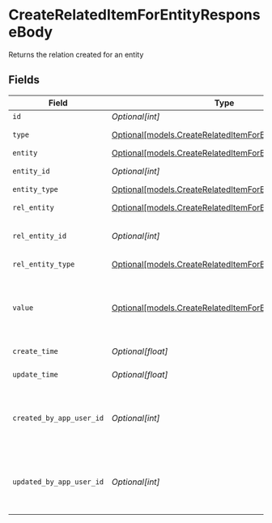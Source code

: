 # CreateRelatedItemForEntityResponseBody

Returns the relation created for an entity


## Fields

| Field                                                                                                            | Type                                                                                                             | Required                                                                                                         | Description                                                                                                      |
| ---------------------------------------------------------------------------------------------------------------- | ---------------------------------------------------------------------------------------------------------------- | ---------------------------------------------------------------------------------------------------------------- | ---------------------------------------------------------------------------------------------------------------- |
| `id`                                                                                                             | *Optional[int]*                                                                                                  | :heavy_minus_sign:                                                                                               | Identifier                                                                                                       |
| `type`                                                                                                           | [Optional[models.CreateRelatedItemForEntityType]](../models/createrelateditemforentitytype.md)                   | :heavy_minus_sign:                                                                                               | Type of Relation                                                                                                 |
| `entity`                                                                                                         | [Optional[models.CreateRelatedItemForEntityEntity]](../models/createrelateditemforentityentity.md)               | :heavy_minus_sign:                                                                                               | Entity                                                                                                           |
| `entity_id`                                                                                                      | *Optional[int]*                                                                                                  | :heavy_minus_sign:                                                                                               | Entity Identifier                                                                                                |
| `entity_type`                                                                                                    | [Optional[models.CreateRelatedItemForEntityEntityType]](../models/createrelateditemforentityentitytype.md)       | :heavy_minus_sign:                                                                                               | Entity Type                                                                                                      |
| `rel_entity`                                                                                                     | [Optional[models.CreateRelatedItemForEntityRelEntity]](../models/createrelateditemforentityrelentity.md)         | :heavy_minus_sign:                                                                                               | Related Entity                                                                                                   |
| `rel_entity_id`                                                                                                  | *Optional[int]*                                                                                                  | :heavy_minus_sign:                                                                                               | Related Entity Identifier                                                                                        |
| `rel_entity_type`                                                                                                | [Optional[models.CreateRelatedItemForEntityRelEntityType]](../models/createrelateditemforentityrelentitytype.md) | :heavy_minus_sign:                                                                                               | Related Entity Type                                                                                              |
| `value`                                                                                                          | [Optional[models.CreateRelatedItemForEntityValue]](../models/createrelateditemforentityvalue.md)                 | :heavy_minus_sign:                                                                                               | Related item value (Attachment meta data / Secure information)                                                   |
| `create_time`                                                                                                    | *Optional[float]*                                                                                                | :heavy_minus_sign:                                                                                               | Creation time                                                                                                    |
| `update_time`                                                                                                    | *Optional[float]*                                                                                                | :heavy_minus_sign:                                                                                               | Last update time                                                                                                 |
| `created_by_app_user_id`                                                                                         | *Optional[int]*                                                                                                  | :heavy_minus_sign:                                                                                               | The identifier of the user who created the related item                                                          |
| `updated_by_app_user_id`                                                                                         | *Optional[int]*                                                                                                  | :heavy_minus_sign:                                                                                               | The identifier of the last user to update the related item                                                       |